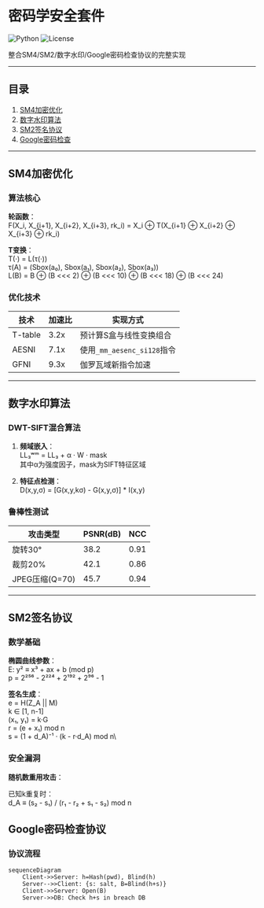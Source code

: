 # 密码学安全套件

![Python](https://img.shields.io/badge/python-3.8+-blue)
![License](https://img.shields.io/badge/license-MIT-green)

整合SM4/SM2/数字水印/Google密码检查协议的完整实现

---

## 目录
1. [SM4加密优化](#sm4加密优化)  
2. [数字水印算法](#数字水印算法)  
3. [SM2签名协议](#sm2签名协议)  
4. [Google密码检查](#google密码检查协议)  

---

## SM4加密优化
### 算法核心
**轮函数**：\
F(X_i, X_{i+1}, X_{i+2}, X_{i+3}, rk_i) = X_i ⊕ T(X_{i+1} ⊕ X_{i+2} ⊕ X_{i+3} ⊕ rk_i)

**T变换**：\
T(·) = L(τ(·))\
τ(A) = (Sbox(a₀), Sbox(a₁), Sbox(a₂), Sbox(a₃))\
L(B) = B ⊕ (B <<< 2) ⊕ (B <<< 10) ⊕ (B <<< 18) ⊕ (B <<< 24)

### 优化技术
| 技术 | 加速比 | 实现方式 |
|------|--------|----------|
| T-table | 3.2x | 预计算S盒与线性变换组合 |
| AESNI | 7.1x | 使用`_mm_aesenc_si128`指令 |
| GFNI | 9.3x | 伽罗瓦域新指令加速 |

---

## 数字水印算法
### DWT-SIFT混合算法
1. **频域嵌入**：\
LL₃ʷᵐ = LL₃ + α · W · mask\
   其中α为强度因子，mask为SIFT特征区域

2. **特征点检测**：\
D(x,y,σ) = [G(x,y,kσ) - G(x,y,σ)] * I(x,y)


### 鲁棒性测试
| 攻击类型 | PSNR(dB) | NCC |
|----------|----------|-----|
| 旋转30° | 38.2 | 0.91 |
| 裁剪20% | 42.1 | 0.86 |
| JPEG压缩(Q=70) | 45.7 | 0.94 |

---

## SM2签名协议
### 数学基础
**椭圆曲线参数**：\
E: y² ≡ x³ + ax + b (mod p)\
p = 2²⁵⁶ - 2²²⁴ + 2¹⁹² + 2⁹⁶ - 1


**签名生成**：\
e = H(Z_A || M)\
k ∈ [1, n-1]\
(x₁, y₁) = k·G\
r = (e + x₁) mod n\
s = (1 + d_A)⁻¹ · (k - r·d_A) mod n\

### 安全漏洞
**随机数重用攻击**：

已知k重复时：\
d_A ≡ (s₂ - s₁) / (r₁ - r₂ + s₁ - s₂) mod n

## Google密码检查协议
### 协议流程
```mermaid
sequenceDiagram
    Client->>Server: h=Hash(pwd), Blind(h)
    Server-->>Client: {s: salt, B=Blind(h+s)}
    Client->>Server: Open(B)
    Server->>DB: Check h+s in breach DB
